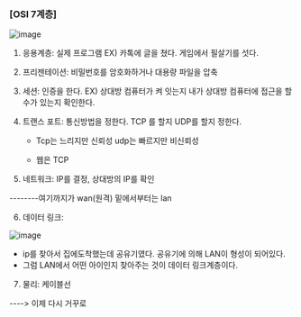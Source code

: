 ### [OSI 7계층]

![image](https://user-images.githubusercontent.com/108928206/197707691-49b69903-8cfb-4bfc-92e8-1e1eb1259968.png)

1. 응용계층: 실제 프로그램 EX) 카톡에 글을 쳤다. 게임에서 필살기를 섯다.
2. 프리젠테이션: 비밀번호를 암호화하거나 대용량 파일을 압축
3. 세션: 인증을 한다. EX) 상대방 컴퓨터가 켜 잇는지 내가 상대방 컴퓨터에 접근을 할 수가 있는지 확인한다.
4. 트랜스 포트: 통신방법을 정한다. TCP 를 할지 UDP를 할지 정한다.
  
      - Tcp는 느리지만 신뢰성 udp는 빠르지만 비신뢰성

      - 웹은 TCP

5. 네트워크: IP를 결정, 상대방의 IP를 확인 

--------여기까지가 wan(원격) 밑에서부터는 lan

6. 데이터 링크: 

![image](https://user-images.githubusercontent.com/108928206/197711179-9e45064f-7dd0-43d6-a53d-41a5b3589fab.png)

- ip를 찾아서 집에도착했는데 공유기였다. 공유기에 의해 LAN이 형성이 되어있다.
- 그럼 LAN에서 어떤 아이인지 찾아주는 것이 데이터 링크계층이다.

7. 물리: 케이블선

----> 이제 다시 거꾸로 



